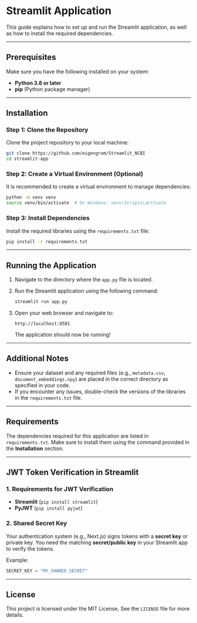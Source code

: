 # Streamlit Application

This guide explains how to set up and run the Streamlit application, as well as how to install the required dependencies.

---

## Prerequisites

Make sure you have the following installed on your system:

- **Python 3.8 or later**
- **pip** (Python package manager)

---

## Installation

### Step 1: Clone the Repository

Clone the project repository to your local machine:

```bash
git clone https://github.com/eigengram/Streamlit_NCBI
cd streamlit-app
```

### Step 2: Create a Virtual Environment (Optional)

It is recommended to create a virtual environment to manage dependencies:

```bash
python -m venv venv
source venv/bin/activate  # On Windows: venv\Scripts\activate
```

### Step 3: Install Dependencies

Install the required libraries using the `requirements.txt` file:

```bash
pip install -r requirements.txt
```

---

## Running the Application

1. Navigate to the directory where the `app.py` file is located.

2. Run the Streamlit application using the following command:

   ```bash
   streamlit run app.py
   ```

3. Open your web browser and navigate to:

   ```
   http://localhost:8501
   ```

   The application should now be running!

---

## Additional Notes

- Ensure your dataset and any required files (e.g., `metadata.csv`, `document_embeddings.npy`) are placed in the correct directory as specified in your code.
- If you encounter any issues, double-check the versions of the libraries in the `requirements.txt` file.

---

## Requirements

The dependencies required for this application are listed in `requirements.txt`. Make sure to install them using the command provided in the **Installation** section.

---

## JWT Token Verification in Streamlit

### 1. Requirements for JWT Verification

- **Streamlit** (`pip install streamlit`)
- **PyJWT** (`pip install pyjwt`)

### 2. Shared Secret Key

Your authentication system (e.g., Next.js) signs tokens with a **secret key** or private key. You need the matching **secret/public key** in your Streamlit app to verify the tokens.

Example:

```python
SECRET_KEY = "MY_SHARED_SECRET"
```

---

## License

This project is licensed under the MIT License. See the `LICENSE` file for more details.
